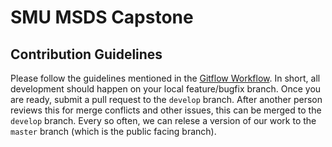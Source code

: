 # SMU MSDS Capstone


## Contribution Guidelines

Please follow the guidelines mentioned in the [Gitflow Workflow](https://www.atlassian.com/git/tutorials/comparing-workflows/gitflow-workflow). In short, all development should happen on your local feature/bugfix branch. Once you are ready, submit a pull request to the `develop` branch. After another person reviews this for merge conflicts and other issues, this can be merged to the `develop` branch. Every so often, we can relese a version of our work to the `master` branch (which is the public facing branch). 
